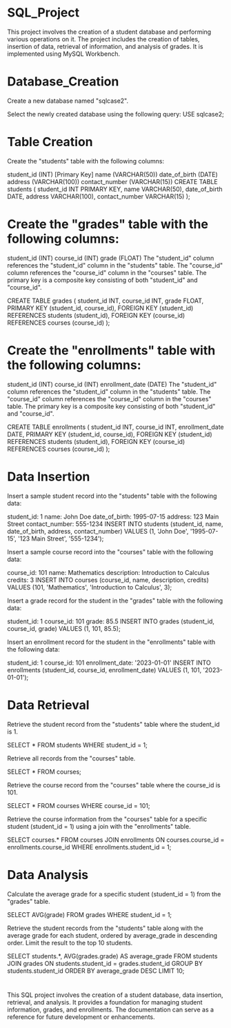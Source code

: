 # SQL_Project
This project involves the creation of a student database and performing various operations on it. The project includes the creation of tables, insertion of data, retrieval of information, and analysis of grades. It is implemented using MySQL Workbench.

# Database_Creation
Create a new database named "sqlcase2".

Select the newly created database using the following query: USE sqlcase2;

# Table Creation
Create the "students" table with the following columns:

student_id (INT) [Primary Key]
name (VARCHAR(50))
date_of_birth (DATE)
address (VARCHAR(100))
contact_number (VARCHAR(15))
CREATE TABLE students ( student_id INT PRIMARY KEY, name VARCHAR(50), date_of_birth DATE, address VARCHAR(100), contact_number VARCHAR(15) );

# Create the "grades" table with the following columns:

student_id (INT)
course_id (INT)
grade (FLOAT)
The "student_id" column references the "student_id" column in the "students" table. The "course_id" column references the "course_id" column in the "courses" table. The primary key is a composite key consisting of both "student_id" and "course_id".

CREATE TABLE grades ( student_id INT, course_id INT, grade FLOAT, PRIMARY KEY (student_id, course_id), FOREIGN KEY (student_id) REFERENCES students (student_id), FOREIGN KEY (course_id) REFERENCES courses (course_id) );

# Create the "enrollments" table with the following columns:

student_id (INT)
course_id (INT)
enrollment_date (DATE)
The "student_id" column references the "student_id" column in the "students" table. The "course_id" column references the "course_id" column in the "courses" table. The primary key is a composite key consisting of both "student_id" and "course_id".

CREATE TABLE enrollments ( student_id INT, course_id INT, enrollment_date DATE, PRIMARY KEY (student_id, course_id), FOREIGN KEY (student_id) REFERENCES students (student_id), FOREIGN KEY (course_id) REFERENCES courses (course_id) );

# Data Insertion
Insert a sample student record into the "students" table with the following data:

student_id: 1
name: John Doe
date_of_birth: 1995-07-15
address: 123 Main Street
contact_number: 555-1234
INSERT INTO students (student_id, name, date_of_birth, address, contact_number) VALUES (1, 'John Doe', '1995-07-15', '123 Main Street', '555-1234');

Insert a sample course record into the "courses" table with the following data:

course_id: 101
name: Mathematics
description: Introduction to Calculus
credits: 3
INSERT INTO courses (course_id, name, description, credits) VALUES (101, 'Mathematics', 'Introduction to Calculus', 3);

Insert a grade record for the student in the "grades" table with the following data:

student_id: 1
course_id: 101
grade: 85.5
INSERT INTO grades (student_id, course_id, grade) VALUES (1, 101, 85.5);

Insert an enrollment record for the student in the "enrollments" table with the following data:

student_id: 1
course_id: 101
enrollment_date: '2023-01-01'
INSERT INTO enrollments (student_id, course_id, enrollment_date) VALUES (1, 101, '2023-01-01');

# Data Retrieval
Retrieve the student record from the "students" table where the student_id is 1.

SELECT * FROM students WHERE student_id = 1;

Retrieve all records from the "courses" table.

SELECT * FROM courses;

Retrieve the course record from the "courses" table where the course_id is 101.

SELECT * FROM courses WHERE course_id = 101;

Retrieve the course information from the "courses" table for a specific student (student_id = 1) using a join with the "enrollments" table.

SELECT courses.* FROM courses JOIN enrollments ON courses.course_id = enrollments.course_id WHERE enrollments.student_id = 1;

# Data Analysis
Calculate the average grade for a specific student (student_id = 1) from the "grades" table.

SELECT AVG(grade) FROM grades WHERE student_id = 1;

Retrieve the student records from the "students" table along with the average grade for each student, ordered by average_grade in descending order. Limit the result to the top 10 students.

SELECT students.*, AVG(grades.grade) AS average_grade FROM students JOIN grades ON students.student_id = grades.student_id GROUP BY students.student_id ORDER BY average_grade DESC LIMIT 10;

# 

This SQL project involves the creation of a student database, data insertion, retrieval, and analysis. It provides a foundation for managing student information, grades, and enrollments. The documentation can serve as a reference for future development or enhancements.
